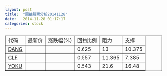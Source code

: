 ```yaml
---
layout: post
title:  "回抽股票分析20141128"
date:   2014-11-28 01:17:17
categories: stock
---
```

<script type="text/javascript">
var stockList = []
stockList.push('gb_dang');
stockList.push('gb_clf');
stockList.push('gb_yoku');
</script>
<table border="1">
 <tr>
 <td>代码</td>
 <td>最新价</td>
 <td>涨跌幅(%)</td>
 <td>回抽比例</td>
 <td>阻力</td>
 <td>支撑</td>
</tr>
  <tr id="dang">
  <td><a href="http://stock.finance.sina.com.cn/usstock/quotes/DANG.html" target="_blank">DANG</a></td><td></td><td></td><td>0.625</td><td>13</td><td>10.375</td></tr>
  <tr id="clf">
  <td><a href="http://stock.finance.sina.com.cn/usstock/quotes/CLF.html" target="_blank">CLF</a></td><td></td><td></td><td>0.557</td><td>11.365</td><td>7.385</td></tr>
  <tr id="yoku">
  <td><a href="http://stock.finance.sina.com.cn/usstock/quotes/YOKU.html" target="_blank">YOKU</a></td><td></td><td></td><td>0.543</td><td>21.6</td><td>16.48</td></tr>
</table>
